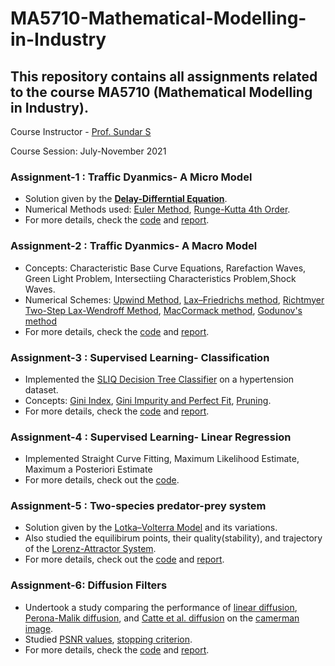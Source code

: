 # MA5710-Mathematical-Modelling-in-Industry

## This repository contains all assignments related to the course MA5710 (Mathematical Modelling in Industry).

Course Instructor - [Prof. Sundar S](https://math.iitm.ac.in/public_html/slnt/index.htm)

Course Session: July-November 2021

### Assignment-1 : Traffic Dyanmics- A Micro Model
- Solution given by the [**Delay-Differntial Equation**](https://en.wikipedia.org/wiki/Delay_differential_equation).
- Numerical Methods used: [Euler Method](https://en.wikipedia.org/wiki/Euler_method#:~:text=The%20Euler%20method%20is%20a,proportional%20to%20the%20step%20size.), [Runge-Kutta 4th Order](https://www.geeksforgeeks.org/runge-kutta-4th-order-method-solve-differential-equation/).
- For more details, check the [code](https://github.com/sid-betalol/MA5710-Mathematical-Modelling-in-Industry/tree/main/assignment1_traffic_dynamics_micro/code) and [report](https://github.com/sid-betalol/MA5710-Mathematical-Modelling-in-Industry/tree/main/assignment1_traffic_dynamics_micro/report).

### Assignment-2 : Traffic Dyanmics- A Macro Model
- Concepts: Characteristic Base Curve Equations, Rarefaction Waves, Green Light Problem, Intersectiing Characteristics Problem,Shock Waves. 
- Numerical Schemes: [Upwind Method](https://en.wikipedia.org/wiki/Upwind_scheme#:~:text=In%20computational%20physics%2C%20the%20term,derivatives%20in%20a%20flow%20field.), [Lax–Friedrichs method](https://en.wikipedia.org/wiki/Lax%E2%80%93Friedrichs_method), [Richtmyer Two-Step Lax-Wendroff Method](https://en.wikipedia.org/wiki/Lax%E2%80%93Wendroff_method#Richtmyer_method), [MacCormack method](https://en.wikipedia.org/wiki/MacCormack_method#:~:text=In%20computational%20fluid%20dynamics%2C%20the,MacCormack%20in%201969.), [Godunov's method](https://en.wikipedia.org/wiki/Godunov%27s_theorem)
- For more details, check the [code](https://github.com/sid-betalol/MA5710-Mathematical-Modelling-in-Industry/tree/main/assignment2_traffic_dynamics_macro/code) and [report](https://github.com/sid-betalol/MA5710-Mathematical-Modelling-in-Industry/tree/main/assignment2_traffic_dynamics_macro/report).

### Assignment-3 : Supervised Learning- Classification
- Implemented the [SLIQ Decision Tree Classifier](https://sci2s.ugr.es/keel/pdf/algorithm/congreso/SLIQ.pdf) on a hypertension dataset.
- Concepts: [Gini Index](https://www.upgrad.com/blog/gini-index-for-decision-trees/), [Gini Impurity and Perfect Fit](https://www.analyticsvidhya.com/blog/2021/03/how-to-select-best-split-in-decision-trees-gini-impurity/), [Pruning](https://en.wikipedia.org/wiki/Decision_tree_pruning#:~:text=Pruning%20is%20a%20data%20compression,and%20redundant%20to%20classify%20instances.).
- For more details, check the [code](https://github.com/sid-betalol/MA5710-Mathematical-Modelling-in-Industry/tree/main/assignment3_classification/code) and [report](https://github.com/sid-betalol/MA5710-Mathematical-Modelling-in-Industry/tree/main/assignment3_classification/report).

### Assignment-4 : Supervised Learning- Linear Regression
- Implemented Straight Curve Fitting, Maximum Likelihood Estimate, Maximum a Posteriori Estimate
- For more details, check out the [code](https://github.com/sid-betalol/MA5710-Mathematical-Modelling-in-Industry/tree/main/assignment4_regression/code).

### Assignment-5 : Two-species predator-prey system
- Solution given by the [Lotka–Volterra Model](https://en.wikipedia.org/wiki/Lotka%E2%80%93Volterra_equations) and its variations.
- Also studied the equilibirum points, their quality(stability), and trajectory of the [Lorenz-Attractor System](https://en.wikipedia.org/wiki/Lorenz_system).
- For more details, check out the [code](https://github.com/sid-betalol/MA5710-Mathematical-Modelling-in-Industry/tree/main/assignment5_predator_prey_system/code) and [report](https://github.com/sid-betalol/MA5710-Mathematical-Modelling-in-Industry/tree/main/assignment5_predator_prey_system/report).

### Assignment-6: Diffusion Filters
- Undertook a study comparing the performance of [linear diffusion](https://web.cs.hacettepe.edu.tr/~erkut/bil717.s12/w03-lineardif.pdf), [Perona-Malik diffusion](https://en.wikipedia.org/wiki/Anisotropic_diffusion), and [Catte et al. diffusion](https://www.jstor.org/stable/2158083) on the [camerman image](https://www.researchgate.net/figure/The-cameraman-test-image_fig1_308058508).
- Studied [PSNR values](https://www.researchgate.net/figure/Peak-signal-to-noise-ratio-PSNR-dB-values-for-restoring-corrupted-Cameraman-image_fig4_271212942), [stopping criterion](https://www.researchgate.net/publication/283298889_Stopping_criterion_for_anisotropic_image_diffusion).
- For more details, check the [code](https://github.com/sid-betalol/MA5710-Mathematical-Modelling-in-Industry/tree/main/assignment6_diffusion/code) and [report](https://github.com/sid-betalol/MA5710-Mathematical-Modelling-in-Industry/tree/main/assignment6_diffusion/report).

